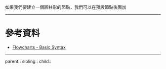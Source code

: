 如果我們要建立一個圓柱形的節點，我們可以在預設節點後面加
- - -
# 參考資料
- [Flowcharts - Basic Syntax](https://mermaid.js.org/syntax/flowchart.html)
- - -
parent::
sibling::
child::